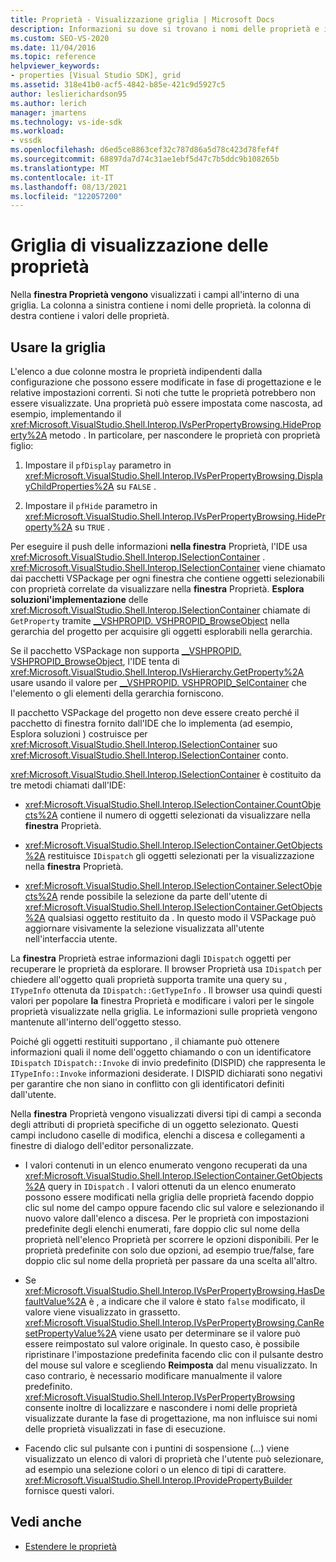 ```yaml
---
title: Proprietà - Visualizzazione griglia | Microsoft Docs
description: Informazioni su dove si trovano i nomi delle proprietà e i campi dei valori delle proprietà nella griglia nel Finestra Proprietà e su come usare la griglia per estendere le proprietà.
ms.custom: SEO-VS-2020
ms.date: 11/04/2016
ms.topic: reference
helpviewer_keywords:
- properties [Visual Studio SDK], grid
ms.assetid: 318e41b0-acf5-4842-b85e-421c9d5927c5
author: leslierichardson95
ms.author: lerich
manager: jmartens
ms.technology: vs-ide-sdk
ms.workload:
- vssdk
ms.openlocfilehash: d6ed5ce8863cef32c787d86a5d78c423d78fef4f
ms.sourcegitcommit: 68897da7d74c31ae1ebf5d47c7b5ddc9b108265b
ms.translationtype: MT
ms.contentlocale: it-IT
ms.lasthandoff: 08/13/2021
ms.locfileid: "122057200"
---
```

# <a name="properties-display-grid"></a>Griglia di visualizzazione delle proprietà

Nella **finestra Proprietà vengono** visualizzati i campi all'interno di una griglia. La colonna a sinistra contiene i nomi delle proprietà. la colonna di destra contiene i valori delle proprietà.

## <a name="work-with-the-grid"></a>Usare la griglia

L'elenco a due colonne mostra le proprietà indipendenti dalla configurazione che possono essere modificate in fase di progettazione e le relative impostazioni correnti. Si noti che tutte le proprietà potrebbero non essere visualizzate. Una proprietà può essere impostata come nascosta, ad esempio, implementando il <xref:Microsoft.VisualStudio.Shell.Interop.IVsPerPropertyBrowsing.HideProperty%2A> metodo . In particolare, per nascondere le proprietà con proprietà figlio:

1. Impostare il `pfDisplay` parametro in <xref:Microsoft.VisualStudio.Shell.Interop.IVsPerPropertyBrowsing.DisplayChildProperties%2A> su `FALSE` .

2. Impostare il `pfHide` parametro in <xref:Microsoft.VisualStudio.Shell.Interop.IVsPerPropertyBrowsing.HideProperty%2A> su `TRUE` .

Per eseguire il push delle informazioni **nella finestra** Proprietà, l'IDE usa <xref:Microsoft.VisualStudio.Shell.Interop.ISelectionContainer> . <xref:Microsoft.VisualStudio.Shell.Interop.ISelectionContainer> viene chiamato dai pacchetti VSPackage per ogni finestra che contiene oggetti selezionabili con proprietà correlate da visualizzare nella **finestra** Proprietà. **Esplora soluzioni'implementazione** delle <xref:Microsoft.VisualStudio.Shell.Interop.ISelectionContainer> chiamate di `GetProperty` tramite [__VSHPROPID. VSHPROPID_BrowseObject](<xref:Microsoft.VisualStudio.Shell.Interop.__VSHPROPID.VSHPROPID_BrowseObject>) nella gerarchia del progetto per acquisire gli oggetti esplorabili nella gerarchia.

Se il pacchetto VSPackage non supporta [__VSHPROPID. VSHPROPID_BrowseObject](<xref:Microsoft.VisualStudio.Shell.Interop.__VSHPROPID.VSHPROPID_BrowseObject>), l'IDE tenta di <xref:Microsoft.VisualStudio.Shell.Interop.IVsHierarchy.GetProperty%2A> usare usando il valore per [__VSHPROPID. VSHPROPID_SelContainer](<xref:Microsoft.VisualStudio.Shell.Interop.__VSHPROPID.VSHPROPID_SelContainer>) che l'elemento o gli elementi della gerarchia forniscono.

Il pacchetto VSPackage del progetto non deve essere creato perché il pacchetto di finestra fornito dall'IDE che lo implementa (ad esempio, Esplora soluzioni ) costruisce per <xref:Microsoft.VisualStudio.Shell.Interop.ISelectionContainer> suo  <xref:Microsoft.VisualStudio.Shell.Interop.ISelectionContainer> conto.

<xref:Microsoft.VisualStudio.Shell.Interop.ISelectionContainer> è costituito da tre metodi chiamati dall'IDE:

- <xref:Microsoft.VisualStudio.Shell.Interop.ISelectionContainer.CountObjects%2A> contiene il numero di oggetti selezionati da visualizzare nella **finestra** Proprietà.

- <xref:Microsoft.VisualStudio.Shell.Interop.ISelectionContainer.GetObjects%2A> restituisce `IDispatch` gli oggetti selezionati per la visualizzazione nella **finestra** Proprietà.

- <xref:Microsoft.VisualStudio.Shell.Interop.ISelectionContainer.SelectObjects%2A> rende possibile la selezione da parte dell'utente di <xref:Microsoft.VisualStudio.Shell.Interop.ISelectionContainer.GetObjects%2A> qualsiasi oggetto restituito da . In questo modo il VSPackage può aggiornare visivamente la selezione visualizzata all'utente nell'interfaccia utente.

La **finestra** Proprietà estrae informazioni dagli `IDispatch` oggetti per recuperare le proprietà da esplorare. Il browser Proprietà usa `IDispatch` per chiedere all'oggetto quali proprietà supporta tramite una query su , `ITypeInfo` ottenuta da `IDispatch::GetTypeInfo` . Il browser usa quindi questi valori per popolare **la** finestra Proprietà e modificare i valori per le singole proprietà visualizzate nella griglia. Le informazioni sulle proprietà vengono mantenute all'interno dell'oggetto stesso.

Poiché gli oggetti restituiti supportano , il chiamante può ottenere informazioni quali il nome dell'oggetto chiamando o con un identificatore `IDispatch` `IDispatch::Invoke` di invio predefinito (DISPID) che rappresenta le `ITypeInfo::Invoke` informazioni desiderate. I DISPID dichiarati sono negativi per garantire che non siano in conflitto con gli identificatori definiti dall'utente.

Nella **finestra** Proprietà vengono visualizzati diversi tipi di campi a seconda degli attributi di proprietà specifiche di un oggetto selezionato. Questi campi includono caselle di modifica, elenchi a discesa e collegamenti a finestre di dialogo dell'editor personalizzate.

- I valori contenuti in un elenco enumerato vengono recuperati da una <xref:Microsoft.VisualStudio.Shell.Interop.ISelectionContainer.GetObjects%2A> query in `IDispatch` . I valori ottenuti da un elenco enumerato possono essere modificati nella griglia delle proprietà facendo doppio clic sul nome del campo oppure facendo clic sul valore e selezionando il nuovo valore dall'elenco a discesa. Per le proprietà con impostazioni predefinite degli elenchi enumerati, fare doppio clic sul nome della proprietà nell'elenco Proprietà per scorrere le opzioni disponibili. Per le proprietà predefinite con solo due opzioni, ad esempio true/false, fare doppio clic sul nome della proprietà per passare da una scelta all'altro.

- Se <xref:Microsoft.VisualStudio.Shell.Interop.IVsPerPropertyBrowsing.HasDefaultValue%2A> è , a indicare che il valore è stato `false` modificato, il valore viene visualizzato in grassetto. <xref:Microsoft.VisualStudio.Shell.Interop.IVsPerPropertyBrowsing.CanResetPropertyValue%2A> viene usato per determinare se il valore può essere reimpostato sul valore originale. In questo caso, è possibile ripristinare l'impostazione predefinita facendo clic con il pulsante destro del mouse sul valore e scegliendo **Reimposta** dal menu visualizzato. In caso contrario, è necessario modificare manualmente il valore predefinito. <xref:Microsoft.VisualStudio.Shell.Interop.IVsPerPropertyBrowsing> consente inoltre di localizzare e nascondere i nomi delle proprietà visualizzate durante la fase di progettazione, ma non influisce sui nomi delle proprietà visualizzati in fase di esecuzione.

- Facendo clic sul pulsante con i puntini di sospensione (...) viene visualizzato un elenco di valori di proprietà che l'utente può selezionare, ad esempio una selezione colori o un elenco di tipi di carattere. <xref:Microsoft.VisualStudio.Shell.Interop.IProvidePropertyBuilder> fornisce questi valori.

## <a name="see-also"></a>Vedi anche

- [Estendere le proprietà](../../extensibility/internals/extending-properties.md)
